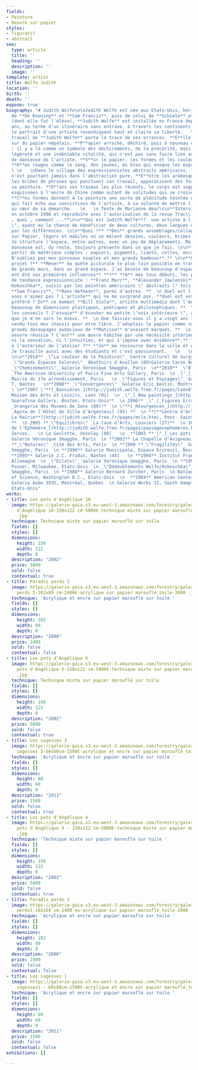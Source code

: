 ```yaml
---
fields:
- Peinture
- Oeuvre sur papier
styles:
- figuratif
- abstrait
seo:
  type: article
  title: ''
  heading: ''
  description: ''
  image: ''
template: artist
title: Wolfe Judith
location: ''
birth: ''
death: ''
expose: true
biography: "# Judith Wolfe\n\nJudith Wolfe est née aux Etats-Unis, héritière de l'expressionnisme
  de **De Kooning** et **Sam Francis**, puis de celui de **Schiele** et de **Kokoschka**
  (dont elle fut l'élève), **Judith Wolfe** est installée en France depuis quarante
  ans, au terme d'un itinéraire sans entrave, à travers les continents, qui esquisse
  le portrait d'une artiste revendiquant haut et claire sa liberté.   \n   \n **L**e
  travail de **Judith Wolfe** porte la trace de ses errances. **E**lle peint aujourd'hui
  sur du papier népalais. **P**apier arraché, déchiré, puis à nouveau collé et assemblé
  : il y a là comme un symbole des déchirements, de la précarité, mais aussi de la
  légèreté et une indéniable vitalité, qui n'est pas sans faire lien avec la formation
  de danseuse de l'artiste. **S**ur le papier, les formes et les couleurs sont lyriques.
  **D**es rouges comme le sang, des jaunes, du bleu qui évoque les espaces outremer.
  \ \n   \nDans le sillage des expressionnistes abstraits américains, **Judith Wolfe**
  n'est pourtant jamais dans l'abstraction pure. **E**ntre les arabesques, les éclaboussures,
  les bribes de phrases qui ponctuent son travail, apparaissent des formes, qui équilibrent
  sa peinture. **D**ans ses travaux les plus récents, le corps est suggéré, silhouettes
  esquissées à l'encre de Chine comme autant de solitudes qui se croisent sur la toile.
  **C**es formes donnent à la peinture une sorte de plénitude teintée d'optimisme,
  qui fait écho aux convictions de l'artiste, à sa volonté de mettre l'être humain
  au cœur de sa démarche.   \n   \n Texte de Marianne Amar\n\n**Interview réalisée
  en octobre 1998 et reproduite avec l'autorisation de la revue Trac\\[é\\] Le qui
  , quoi , comment ...**\n\n**Qui est Judith Wolfe**?  une artiste à l'âme \" nomade
  \", ayant eu la chance de bénéficier de deux cultures, deux langues et plutôt fascinée
  par les différences. \n\n**Quoi ?** **Des** grands assemblages/collages de peintures
  sur Papier, légers et mobiles où se mêlent dessins, couleurs, bribes de phrases.
  Je structure l'espace, entre autres, avec un jeu de déplacements. Ma formation de
  danseuse est, du reste, toujours présente dans ce que je fais. \n\n**Comment ? A**
  partir de matériaux simples : papiers, pigments, liants, colles, encre de Chine.
  N'oubliez pas mes pinceaux souples et mes grands bambous**.** \n\n**Quel est votre
  projet ?** **Mener** ma quête picturale le plus loin possible en travaillant sur
  de grands murs, dans un grand espace. J'ai besoin de beaucoup d'espace. **  \n Quelles
  ont été vos premières influences** **?** **A** mes tous débuts, les peintres européens
  de tendance expressionniste : **Franz Marc**, **Alexander Jawlenski** et **Oskar
  Kokoschka**, suivis par les peintres américains \" abstraits \" tels **Robert Motherwell**,
  **Sam Francis**, **Hans Hofmann**, parmi d'autres. **  \n Quel est l'artiste que
  vous n'aimez pas ? L'artiste** qui ne me surprend pas. **Quel est votre artiste
  préféré ? En** ce moment **Bill Viola**, artiste multimédia dont l'œuvre comporte
  beaucoup de dimensions plastiques, poétiques et philosophiques. **  \n De qui écoutez-vous
  les conseils ? J'essaie** d'écouter ma petite \"voix intérieure \", c'est ainsi
  que je m'en sors le mieux. **  \n Que faisiez-vous il y a vingt ans ?** **J'avais**
  vendu tous mes chassis pour être libre. J'adoptais le papier comme support. Des
  grands découpages audacieux de **Matisse** m'avaient marqués. **  \n Qu'est-ce qu'une
  oeuvre réussie ? C'est** une œuvre habitée par une nécéssité intérieure \" qui n'exclut
  ni la sensation, ni l'intuition, et qui s'impose avec évidence**.** **Que faites-vous
  à l'extérieur de l'atelier ?** **Je** me ressource dans la ville et dans la nature.
  Je travaille aussi avec des étudiants et c'est passionnant.   \n   \n \n\nExpositions
  \n\n**2014** _\"La couleur de le Peinture\"_ Centre Culturel de Gurgy (89)  \n**2012**
  _\"Grands Espaces Colorés\"_ Abattoirs d'Avallon (89)Galerie Caron Bedout  \n**2011**
  _\"Cheminements\"_ Galerie Véronique Smagghe, Paris  \n**2010** _\"Blue Paintings\"
  _The American University of Paris Fine Arts Gallery, Paris  \n _\"_[_Jardins Rêvés_](http://judith.wolfe.free.fr/pages/mairie17e.htm)_\"_
  Mairie du 17e arrondissement, Paris   \n _\"Figures et Paysages\"_ Galerie du Grand
  T, Nantes   \n**2008** _\"Convergences\" _Galerie Eric Devlin, Montréal, Canada
  \ \n**2007 \"**[_Bannières_](http://judith.wolfe.free.fr/pages/laon0708.htm)_\"_
  Maison des Arts et Loisirs, Laon (02)  \n _\"_[_New paintings_](http://judith.wolfe.free.fr/pages/boston07.htm)_\"_
  Soprafina Gallery, Boston, Etats-Unis**  \n 2006** _\"_[_Figures Errantes_](http://judith.wolfe.free.fr/pages/expo_sens_1106.htm)_\"
  _Orangerie des Musées de Sens (89)**  \n \"**[_Résurgences_](http://judith.wolfe.free.fr/pages/argenteuil.htm)_\"
  _Agora de l'Hôtel de Ville d'Argenteuil (95) **  \n **[**Centre d'Art Contemporain
  La Rairie**](http://judith.wolfe.free.fr/pages/mcla.htm), Pont- Saint-Martin (44)
  **  \n 2005 **_\"Equilibres\" _La Cave d'Arts, Louviers (27)**  \n 2004 **_\"_[_Paysages
  de l'Ephémère_](http://judith.wolfe.free.fr/pages/paysagesephemeres.htm)_\"_ Association-Fondation
  Zervos,   \n La Goulotte, Vezelay (89)_  \n _**2003 **_\"_[_Les pots d'Angélique_](http://judith.wolfe.free.fr/pages/lespotsangelique.htm)_\"_
  Galerie Véronique Smagghe, Paris  \n **2002** La Chapelle d'Avigneau (89)  \n **2000
  **_\"Natures\" _Cité des Arts, Paris  \n **1999 **_\"Fragilités\"_ Galerie Véronique
  Smagghe, Paris  \n **1996** Galerie Municipale, Espace Ecureuil, Niort (89)  \n
  **1995** Galerie J.C. Fradin, Nantes (44)   \n **1994** Institut Français de Dresde,
  Allemagne  \n _\"Eclats\"_ Galerie Véronique Smagghe, Paris  \n **1991** Galerie
  Posner, Milwaukee, Etats-Unis  \n _\"Dédoublements Wolfe/Kokoschka\"_ Galerie Véronique
  Smagghe, Paris  \n **1986** Galerie Bernard Zurcher, Paris  \n National Academy
  of Science, Washington D.C., Etats-Unis  \n  **1984** American Center, Paris  \n
  Galerie Aube 3935, Montréal, Québec  \n Galerie Works II, South Hampton, New York,
  Etats-Unis"
works:
- title: Les pots d'Angélique 10
  image: https://galerie-gaia.s3.eu-west-3.amazonaws.com/forestry/galerie-gaia-judith-wolfe-Lespots
    d'Angélique 10-150x122 cm-5000€-technique mixte sur papier marouflé_toile-2002
    .jpg
  technique: Technique mixte sur papier marouflé sur toile
  fields: []
  styles: []
  dimensions:
    height: 150
    width: 122
    depth: 0
  description: "2002"
  price: 5000
  sold: false
  contextual: true
- title: Paradis perdu 2
  image: https://galerie-gaia.s3.eu-west-3.amazonaws.com/forestry/galerie-gaia-judith-wolfe-Paradis
    perdu 2-102x89 cm-2400€-acrylique sur papier marouflé_toile-2000 .jpg
  technique: 'Acrylique et encre sur papier marouflé sur toile '
  fields: []
  styles: []
  dimensions:
    height: 102
    width: 89
    depth: 0
  description: "2000"
  price: 2400
  sold: false
  contextual: false
- title: Les pots d'Angélique 6
  image: https://galerie-gaia.s3.eu-west-3.amazonaws.com/forestry/galerie-gaia-judith-wolfe-Les
    pots d'Angélique 6-150x122 cm-5000€-technique mixte sur papier marouflé_toile-2002
    .jpg
  technique: Technique mixte sur papier marouflé sur toile
  fields: []
  styles: []
  dimensions:
    height: 150
    width: 122
    depth: 0
  description: "2002"
  price: 5000
  sold: false
  contextual: true
- title: Les sagesses 3
  image: https://galerie-gaia.s3.eu-west-3.amazonaws.com/forestry/galerie-gaia-judith-wolfe-Les
    sagesses 3-60x60cm-1500€-acrylique et encre sur papier marouflé_toile-2011-jpg.jpg
  technique: 'Acrylique et encre sur papier marouflé sur toile '
  fields: []
  styles: []
  dimensions:
    height: 60
    width: 60
    depth: 0
  description: "2011"
  price: 1500
  sold: false
  contextual: true
- title: Les pots d'Angélique 4
  image: https://galerie-gaia.s3.eu-west-3.amazonaws.com/forestry/galerie-gaia-judith-wolfe-Les
    pots d'Angélique 4 - 150x122 cm-5000€-technique mixte sur papier marouflé_toile-2002
    .jpg
  technique: 'Technique mixte sur papier marouflé sur toile '
  fields: []
  styles: []
  dimensions:
    height: 150
    width: 122
    depth: 0
  description: "2002"
  price: 5000
  sold: false
  contextual: true
- title: Paradis perdu 1
  image: https://galerie-gaia.s3.eu-west-3.amazonaws.com/forestry/galerie-gaia-judith-wolfe-Paradis
    perdu1-102x69 cm-2400 eu-acrylique sur papier marouflé_toile-2000 .jpg-.jpg
  technique: 'Acrylique et encre sur papier marouflé sur toile '
  fields: []
  styles: []
  dimensions:
    height: 102
    width: 69
    depth: 0
  description: "2000"
  price: 2400
  sold: false
  contextual: false
- title: Les sagesses 1
  image: https://galerie-gaia.s3.eu-west-3.amazonaws.com/forestry/galerie-gaia-judith-wolfe-Les
    sagesses1 - 60x60cm-1500€-acrylique et encre sur papier marouflé_toile-2011.jpg
  technique: 'Acrylique et encre sur papier marouflé sur toile '
  fields: []
  styles: []
  dimensions:
    height: 60
    width: 60
    depth: 0
  description: "2011"
  price: 1500
  sold: false
  contextual: false
exhibitions: []

---
```

